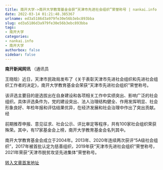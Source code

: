 ```yaml
---
title: 南开大学->南开大学教育基金会获“天津市先进社会组织”荣誉称号 | nankai.info
date: 2022-03-14 01:21:48.385367
urlname: ed3a5186d3a979fe30e56b3ebc893bba
slug: ed3a5186d3a979fe30e56b3ebc893bba
tags: 
- 南开大学
categories:
- nankai.info
- 南开大学
authorbox: false
sidebar: false
---
```

**南开新闻网讯** （通讯员

王晓晗）近日，天津市民政局发布了《关于表彰天津市先进社会组织和先进社会组织工作者的决定》，南开大学教育基金会荣获“天津市先进社会组织”荣誉称号。

该评选主要目的是选拔出在自身建设和各项相关工作中实绩突出、影响广泛的社会组织。具体评选条件为，党的建设突出、法人治理结构健全、作用发挥明显、社会形象良好、年检年报和评估结果优异，在经济发展和社会治理中作出了突出贡献。经
<!--more-->
前期推荐申报、意见征求、社会公示、评比审定等程序，共有100家社会组织荣获殊荣。其中，有17家基金会上榜，南开大学教育基金会名列其中。

南开大学教育基金会成立于2004年。2013年、2020年连续两次获评“5A级社会组织”，2017年被首批认定为慈善组织，2019年获“天津市先进社会组织”荣誉称号，2021年荣获“天津市脱贫攻坚先进集体”荣誉称号。



[转入文章首发地址](http://news.nankai.edu.cn/ywsd/system/2022/03/07/030050500.shtml)